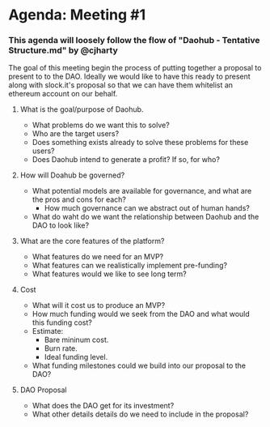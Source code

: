 # Agenda: Meeting #1
### This agenda will loosely follow the flow of "Daohub - Tentative Structure.md" by @cjharty
The goal of this meeting begin the process of putting together a proposal to present to to the DAO. Ideally we would like to have this ready to present along with slock.it's proposal so that we can have them whitelist an ethereum account on our behalf. 


1. What is the goal/purpose of Daohub.
    * What problems do we want this to solve?
    * Who are the target users?
    * Does something exists already to solve these problems for these users?
    * Does Daohub intend to generate a profit? If so, for who?

2. How will Doahub be governed?
   * What potential models are available for governance, and what are the pros and cons for each?
     * How much governance can we abstract out of human hands?
   * What do waht do we want the relationship between Daohub and the DAO to look like?

3. What are the core features of the platform?
    * What features do we need for an MVP?
    * What features can we realistically implement pre-funding?
    * What features would we like to see long term?

4. Cost
    * What will it cost us to produce an MVP?
    * How much funding would we seek from the DAO and what would this funding cost?
     * Estimate:
       * Bare mininum cost.
       * Burn rate.
       * Ideal funding level.
     * What funding milestones could we build into our proposal to the DAO?

5. DAO Proposal
    * What does the DAO get for its investment?
    * What other details details do we need to include in the proposal?
  
